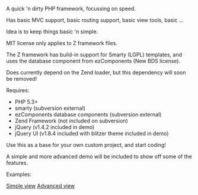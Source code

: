 A quick 'n dirty PHP framework, focussing on speed.

Has basic MVC support, basic routing support, basic view tools, basic ...

Idea is to keep things basic 'n simple.

MIT license only applies to Z framework files.

The Z framework has build-in support for Smarty (LGPL) templates, and uses the database component from ezComponents (New BDS license).

Does currently depend on the Zend loader, but this dependency will soon be removed!

Requires:
  * PHP 5.3+
  * smarty (subversion external)
  * ezComponents database components (subversion external)
  * Zend Framework (not included on subversion)
  * jQuery (v1.4.2 included in demo)
  * jQuery UI (v1.8.4 included with blitzer theme included in demo)

Use this as a base for your own custom project, and start coding!

A simple and more advanced demo will be included to show off some of the features.

Examples:


[Simple view](http://mylemans.com/zframework/demos/helloworld/)
[Advanced view](http://mylemans.com/zframework/demos/helloworld/index/smartytest)